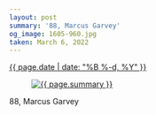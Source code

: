 ```yaml
---
layout: post
summary: '88, Marcus Garvey'
og_image: 1605-960.jpg
taken: March 6, 2022
---
```


<div class="post">
 <time>
  <a href="/1605">
   {{ page.date | date: "%B %-d, %Y" }}
  </a>
 </time>
 <a href="/1605">
  <figure data-taken="3/6/2022">
   <img alt="{{ page.summary }}" sizes="(min-width: 700px) 50vw, calc(100vw - 2rem)" src="{{ site.assets_url }}/1605-480.jpg" srcset="{{ site.assets_url }}/1605-240.jpg 240w, {{ site.assets_url }}/1605-480.jpg 480w, {{ site.assets_url }}/1605-720.jpg 720w, {{ site.assets_url }}/1605-960.jpg 960w"/>
  </figure>
 </a>
 <span>
  88, Marcus Garvey
 </span>
</div>
